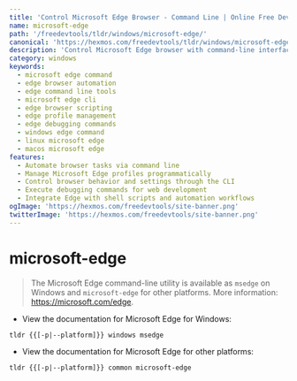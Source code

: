 ```yaml
---
title: 'Control Microsoft Edge Browser - Command Line | Online Free DevTools by Hexmos'
name: microsoft-edge
path: '/freedevtools/tldr/windows/microsoft-edge/'
canonical: 'https://hexmos.com/freedevtools/tldr/windows/microsoft-edge/'
description: 'Control Microsoft Edge browser with command-line interface. Automate tasks, manage profiles, and debug websites effortlessly. Free online tool, no registration required.'
category: windows
keywords:
  - microsoft edge command
  - edge browser automation
  - edge command line tools
  - microsoft edge cli
  - edge browser scripting
  - edge profile management
  - edge debugging commands
  - windows edge command
  - linux microsoft edge
  - macos microsoft edge
features:
  - Automate browser tasks via command line
  - Manage Microsoft Edge profiles programmatically
  - Control browser behavior and settings through the CLI
  - Execute debugging commands for web development
  - Integrate Edge with shell scripts and automation workflows
ogImage: 'https://hexmos.com/freedevtools/site-banner.png'
twitterImage: 'https://hexmos.com/freedevtools/site-banner.png'
---
```


# microsoft-edge

> The Microsoft Edge command-line utility is available as `msedge` on Windows and `microsoft-edge` for other platforms.
> More information: <https://microsoft.com/edge>.

- View the documentation for Microsoft Edge for Windows:

`tldr {{[-p|--platform]}} windows msedge`

- View the documentation for Microsoft Edge for other platforms:

`tldr {{[-p|--platform]}} common microsoft-edge`
